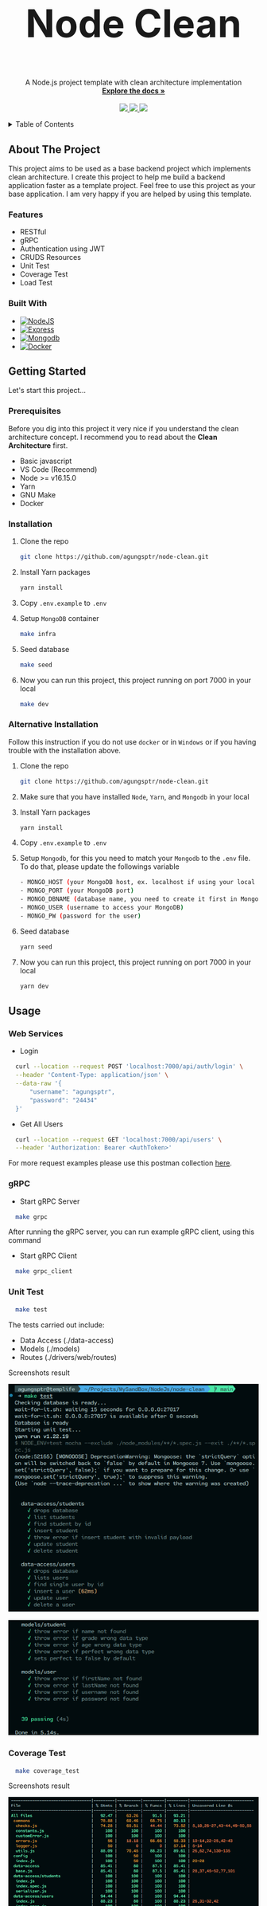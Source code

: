 <br />
<div align="center">
  <h2 align="center" style="font-size:8vw;">Node Clean</h2>

  <p align="center">
    A Node.js project template with clean architecture implementation
    <br />
    <a href="https://github.com/agungsptr/node-clean"><strong>Explore the docs »</strong></a>
    <br />
    <br />
    <a href="https://github.com/agungsptr/node-clean/stargazers">
      <img src="https://img.shields.io/github/stars/agungsptr/node-clean.svg">
    </a>
    <a href="https://github.com/agungsptr/node-clean/network">
      <img src="https://img.shields.io/github/forks/agungsptr/node-clean.svg?color=blue">
    </a>
    <a href="https://github.com/agungsptr/node-clean/network">
      <img src="https://img.shields.io/github/contributors/agungsptr/node-clean.svg?color=blue">
    </a>
  </p>
</div>

<details>
  <summary>Table of Contents</summary>
  <ol>
    <li>
      <a href="#about-the-project">About The Project</a>
      <ul>
        <li><a href="#feature">Feature</a></li>
        <li><a href="#built-with">Built With</a></li>
      </ul>
    </li>
    <li>
      <a href="#getting-started">Getting Started</a>
      <ul>
        <li><a href="#prerequisites">Prerequisites</a></li>
        <li><a href="#installation">Installation</a></li>
        <li><a href="#alternative-installation">Alternative Installation</a></li>
      </ul>
    </li>
    <li>
      <a href="#usage">Usage</a>
      <ul>
        <li><a href="#web-services">Web Services</a></li>
        <li><a href="#grpc">gRPC</a></li>
        <li><a href="#unit-test">Unit Test</a></li>
        <li><a href="#coverage-test">Coverage Test</a></li>
      </ul>
    </li>
    <li><a href="#contributing">Contributing</a></li>
    <li><a href="#license">License</a></li>
    <li><a href="#contact">Contact</a></li>
    <li><a href="#acknowledgments">Acknowledgments</a></li>
    <li><a href="#support-me">Support Me</a></li>
  </ol>
</details>

## About The Project

This project aims to be used as a base backend project which implements clean architecture.
I create this project to help me build a backend application faster as a template project.
Feel free to use this project as your base application.
I am very happy if you are helped by using this template.

### Features

* RESTful
* gRPC
* Authentication using JWT
* CRUDS Resources
* Unit Test
* Coverage Test
* Load Test

### Built With

* [![NodeJS](https://img.shields.io/badge/node.js-6DA55F?style=for-the-badge&logo=node.js&logoColor=white)](https://nodejs.dev)
* [![Express](https://img.shields.io/badge/Express.js-404D59?style=for-the-badge&logo=express)](https://expressjs.com)
* [![Mongodb](https://img.shields.io/badge/MongoDB-4EA94B?style=for-the-badge&logo=mongodb&logoColor=white)](https://www.mongodb.com)
* [![Docker](https://img.shields.io/badge/docker-%230db7ed.svg?style=for-the-badge&logo=docker&logoColor=white)](https://www.docker.com)

## Getting Started

Let's start this project...

### Prerequisites

Before you dig into this project it very nice if you understand the clean architecture concept. I recommend you to read about the **Clean Architecture** first.

* Basic javascript
* VS Code (Recommend)
* Node >= v16.15.0
* Yarn
* GNU Make
* Docker

### Installation

1. Clone the repo

   ```sh
   git clone https://github.com/agungsptr/node-clean.git
   ```

2. Install Yarn packages

   ```sh
   yarn install
   ```

3. Copy `.env.example` to `.env`

4. Setup `MongoDB` container

   ```sh
   make infra
   ```

5. Seed database

   ```sh
   make seed
   ```

6. Now you can run this project, this project running on port 7000 in your local

   ```sh
   make dev
   ```

### Alternative Installation

Follow this instruction if you do not use `docker` or in `Windows` or if you having trouble with the installation above.

1. Clone the repo

   ```sh
   git clone https://github.com/agungsptr/node-clean.git
   ```

2. Make sure that you have installed `Node`, `Yarn`, and `Mongodb` in your local

3. Install Yarn packages

   ```sh
   yarn install
   ```

4. Copy `.env.example` to `.env`

5. Setup `Mongodb`, for this you need to match your `Mongodb` to the `.env` file. To do that, please update the followings variable

   ```sh
   - MONGO_HOST (your MongoDB host, ex. localhost if using your local machine)
   - MONGO_PORT (your MongoDB port)
   - MONGO_DBNAME (database name, you need to create it first in MongoDB)
   - MONGO_USER (username to access your MongoDB)
   - MONGO_PW (password for the user)
   ```

6. Seed database

   ```sh
   yarn seed
   ```

7. Now you can run this project, this project running on port 7000 in your local

   ```sh
   yarn dev
   ```

## Usage

### Web Services

* Login

```sh
  curl --location --request POST 'localhost:7000/api/auth/login' \
  --header 'Content-Type: application/json' \
  --data-raw '{
      "username": "agungsptr",
      "password": "24434"
  }'
```

* Get All Users

```sh
  curl --location --request GET 'localhost:7000/api/users' \
  --header 'Authorization: Bearer <AuthToken>'
```

For more request examples please use this postman collection [here](./NodeClean.postman_collection.json).

### gRPC

* Start gRPC Server

```sh
  make grpc
```

After running the gRPC server, you can run example gRPC client, using this command

* Start gRPC Client

```sh
  make grpc_client
```

### Unit Test

```sh
  make test
```

The tests carried out include:

* Data Access (./data-access)
* Models (./models)
* Routes (./drivers/web/routes)

Screenshots result

![Unit Test 1](.github/resources/images/unit-test1.png)

![Unit Test 2](.github/resources/images/unit-test2.png)

### Coverage Test

```sh
  make coverage_test
```

Screenshots result

![Coverage Test](.github/resources/images/coverage-test.png)

### Load Test

```sh
  make load_test
```

After you run load test command above you can see the test result in graphic, for that please open html file in `test/output/report.html`.

Screenshots result

![Load Test 1](.github/resources/images/load-test1.png)

![Load Test 2](.github/resources/images/load-test2.png)

### Available Make Commands

Infrastructure commands

* Run only db container

  ```sh
  make infra
  ```

* Build image

  ```sh
  make build
  ```

* Run all container including db and app

  ```sh
  make compose-up
  ```

* Stop all containers

  ```sh
  make compose-down
  ```

* Auto command, to build image and run all containers

  ```sh
  make auto
  ```

* Check db is ready

  ```sh
  make wait-db
  ```

* Check app is ready

  ```sh
  make wait-app
  ```

Application commands

* Run webservice

  ```sh
  make start
  ```

* Run webservice in dev mode, it will automatically restart app if there are ane changes.

  ```sh
  make dev
  ```

* Run gRPC

  ```sh
  make grpc
  ```

* Run example gRPC client

  ```sh
  make grpc_client
  ```

Database commands

* Seeding database

  ```sh
  make seed
  ```

Testing commands

* Unit testing

  ```sh
  make test
  ```

* Coverage testing

  ```sh
  make coverage_test
  ```

* Load testing, to testing the app performace

  ```sh
  make load_test
  ```

## Contributing

Contributions are what make the open-source community such an amazing place to learn, inspire, and create. Any contributions you make are **greatly appreciated**.

If you have a suggestion that would make this better, please fork the repo and create a pull request. You can also simply open an issue with the tag "enhancement".
Don't forget to give the project a star! Thanks again!

1. Fork the Project
2. Create your Feature Branch ( `git checkout -b feature/magic` )
3. Commit your Changes ( `git commit -m 'feature/magic: Add some magic'` )
4. Push to the Branch ( `git push origin feature/magic` )
5. Open a Pull Request

## License

Distributed under the MIT License. See [LICENSE](./LICENSE) for more information.

## Contact

Agung Saputra - agung.e.sptr@gmail.com

Project Link: [here](https://github.com/agungsptr/node-clean)

## Acknowledgments

Resources that help me to build this project.

* [Clean Architecture Node.js - Build a REST API](https://mannhowie.com/clean-architecture-node)
* [Clean Architecture in ExpressJS Applications (NodeJS)](https://merlino.agency/blog/clean-architecture-in-express-js-applications)
* [JavaScript dependency injection in Node – friend or foe?](https://tsh.io/blog/dependency-injection-in-node-js)
* [Patterns — Generic Repository with Typescript and Node.js](https://medium.com/@erickwendel/generic-repository-with-typescript-and-node-js-731c10a1b98e)
* [Express.js](https://expressjs.com)
* [MongoDB Documentation](https://www.mongodb.com/docs)
* [Mongoose Documentation](https://mongoosejs.com/docs)
* [gRPC Intoduction](https://grpc.io/docs/what-is-grpc/introduction)
* [gRPC Node Quick Start](https://grpc.io/docs/languages/node/quickstart)
* [Understanding Protocol Buffers](https://betterprogramming.pub/understanding-protocol-buffers-43c5bced0d47)

## Support Me

[!["Buy Me A Coffee"](https://www.buymeacoffee.com/assets/img/custom_images/orange_img.png)](https://www.buymeacoffee.com/agungsptr)
<a href="https://trakteer.id/agungesptr/tip" target="_blank"><img id="wse-buttons-preview" src="https://cdn.trakteer.id/images/embed/trbtn-red-1.png" height="40" style="border:0px;height:40px;" alt="Trakteer Saya"></a>
